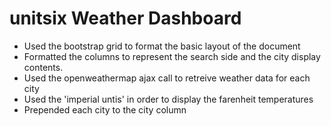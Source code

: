 # unitsix Weather Dashboard
* Used the bootstrap grid to format the basic layout of the document
* Formatted the columns to represent the search side and the city display contents.
* Used the openweathermap ajax call to retreive weather data for each city
* Used the 'imperial untis' in order to display the farenheit temperatures
* Prepended each city to the city column